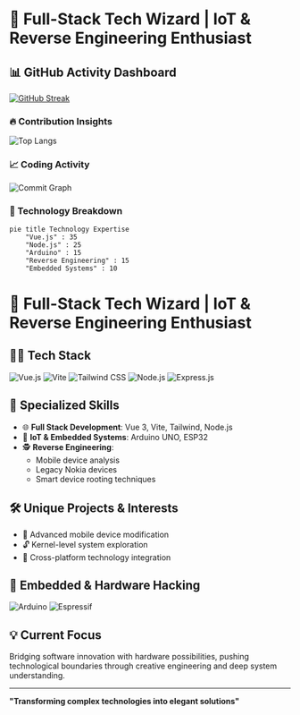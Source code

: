 # 🚀 Full-Stack Tech Wizard | IoT & Reverse Engineering Enthusiast

## 📊 GitHub Activity Dashboard

[![GitHub Streak](https://streak-stats.demolab.com?user=lmalma&theme=dark&hide_border=&exclude_days=Sat)](https://git.io/streak-stats)

### 🔥 Contribution Insights
![Top Langs](https://github-readme-stats.vercel.app/api/top-langs/?username=lmalma&layout=compact&theme=vision-friendly-dark)

### 📈 Coding Activity
![Commit Graph](https://github-profile-summary-cards.vercel.app/api/cards/profile-details?username=lmalma&theme=dracula)

### 🍩 Technology Breakdown
```mermaid
pie title Technology Expertise
    "Vue.js" : 35
    "Node.js" : 25
    "Arduino" : 15
    "Reverse Engineering" : 15
    "Embedded Systems" : 10
```


# 🚀 Full-Stack Tech Wizard | IoT & Reverse Engineering Enthusiast

## 👨‍💻 Tech Stack
![Vue.js](https://img.shields.io/badge/Vue.js-35495E?style=for-the-badge&logo=vuedotjs&logoColor=4FC08D)
![Vite](https://img.shields.io/badge/Vite-B73BFE?style=for-the-badge&logo=vite&logoColor=FFD62E)
![Tailwind CSS](https://img.shields.io/badge/Tailwind_CSS-38B2AC?style=for-the-badge&logo=tailwind-css&logoColor=white)
![Node.js](https://img.shields.io/badge/Node.js-339933?style=for-the-badge&logo=nodedotjs&logoColor=white)
![Express.js](https://img.shields.io/badge/Express.js-000000?style=for-the-badge&logo=express&logoColor=white)

## 🔬 Specialized Skills
- 🌐 **Full Stack Development**: Vue 3, Vite, Tailwind, Node.js
- 🤖 **IoT & Embedded Systems**: Arduino UNO, ESP32
- 🕵️ **Reverse Engineering**: 
  - Mobile device analysis
  - Legacy Nokia devices
  - Smart device rooting techniques

## 🛠️ Unique Projects & Interests
- 📱 Advanced mobile device modification
- 🔓 Kernel-level system exploration
- 🌈 Cross-platform technology integration

## 🔌 Embedded & Hardware Hacking
![Arduino](https://img.shields.io/badge/Arduino-00979D?style=for-the-badge&logo=Arduino&logoColor=white)
![Espressif](https://img.shields.io/badge/espressif-E7352C?style=for-the-badge&logo=espressif&logoColor=white)

## 💡 Current Focus
Bridging software innovation with hardware possibilities, pushing technological boundaries through creative engineering and deep system understanding.

---
**"Transforming complex technologies into elegant solutions"**
